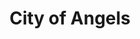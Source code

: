 ---
layout: productions
title: City of Angels
year: 1993
image:
category:
details:
  Theatre: Theatre Jacksonville
cast:
crew:
  Director: Michael Lipp
external_links:
---